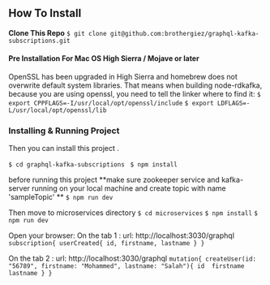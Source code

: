 ## How To Install
**Clone This Repo**
`$ git clone git@github.com:brothergiez/graphql-kafka-subscriptions.git`

#### Pre Installation For Mac OS High Sierra / Mojave or later

OpenSSL has been upgraded in High Sierra and homebrew does not overwrite default system libraries. That means when building node-rdkafka, because you are using openssl, you need to tell the linker where to find it:
`$ export CPPFLAGS=-I/usr/local/opt/openssl/include`
`$ export LDFLAGS=-L/usr/local/opt/openssl/lib`

### Installing & Running Project
Then you can install this project .

`$ cd graphql-kafka-subscriptions `
`$ npm install`

before running this project **make sure zookeeper service and kafka-server running on your local machine and create topic with name 'sampleTopic' **
`$ npm run dev`

Then move to microservices directory
`$ cd microservices`
`$ npm install`
`$ npm run dev`


Open your browser:
On the tab 1 :
url: http://localhost:3030/graphql
`subscription{
  userCreated{
    id,
    firstname,
    lastname
  }
}`

On the tab 2 :
url: http://localhost:3030/graphql
`mutation{ createUser(id: "56789", firstname: "Mohammed", lastname: "Salah"){
    id 
    firstname 
    lastname
    }
}`
